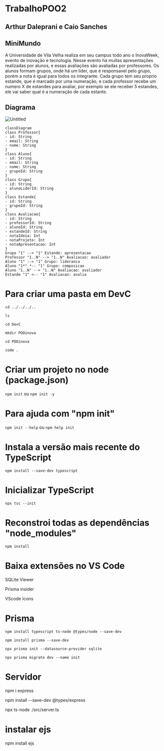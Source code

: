 # TrabalhoPOO2

## Arthur Daleprani e Caio Sanches

## MiniMundo
A Universidade de Vila Velha realiza em seu campus todo ano o InovaWeek, evento de inovação e tecnologia.
Nesse evento há muitas apresentações realizadas por alunos, e essas avaliações são avaliadas por professores.
Os alunos formam grupos, onde há um lider, que é responsavel pelo grupo, porém a nota é igual para todos os integrante.
Cada grupo tem seu proprio estande, que é marcado por uma numeração, e cada professor recebe um numero X de estandes para avaliar,
por exemplo se ele receber 5 estandes, ele vai saber qual é a numeração de cada estante.

## Diagrama
![Untitled](https://github.com/CaioSanches7777777/TrabalhoPOO2/assets/102961025/14482fad-9b67-488c-8ba4-18aa8142b724)

```mermaid
classDiagram
class Professor{
- id: String
- email: String
- nome: String
}
class Aluno{
- id: String
- email: String
- nome: String
- grupoId: String
}
class Grupo{
- id: String
- alunoLiderId: String
}
class Estande{
- id: String
- grupoId: String
}
class Avaliacao{
- id: String
- professorId: String
- alunoId: String
- estandeId: String
- notaIdeia: Int
- notaProjeto: Int
- notaApresentacao: Int
}
Grupo "1" --> "1" Estande: apresentacao
Professor "1..N" --> "1..N" Avaliacao: avaliador
Aluno "1" --> "1" Grupo: lideranca
Aluno "1*" *-- "1" Grupo: composicao
Aluno "1..N" --> "1..N" Avaliacao: avaliador
Estande "1" <-- "1" Avaliacao: avalia
```


# Para criar uma pasta em DevC

```cd ../../../..```

```ls```

```cd DevC```

```mkdir POOinova```

```cd POOinova```

```code .```

# Criar um projeto no node (package.json)

```npm init``` ou ```npm init -y```

# Para ajuda com "npm init"

```npm init --help```  ou ```npm help init```

# Instala a versão mais recente do TypeScript

```npm install --save-dev typescript```

# Inicializar TypeScript

```npx tsc --init```

# Reconstroi todas as dependências "node_modules"

```npm install```

# Baixa extensões no VS Code

SQLite Viewer

Prisma insider

VScode Icons


# Prisma
```npm install typescript ts-node @types/node --save-dev```

```npm install prisma --save-dev```

```npx prisma init --datasource-provider sqlite```

```npx prisma migrate dev --name init```

# Servidor
npm i express

npm install --save-dev @types/express

npx ts-node ./src/server.ts

# instalar ejs
npm install ejs
